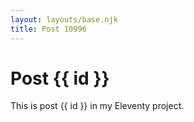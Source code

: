 ```yaml
---
layout: layouts/base.njk
title: Post 10996
---
```


# Post {{ id }}

This is post {{ id }} in my Eleventy project.
